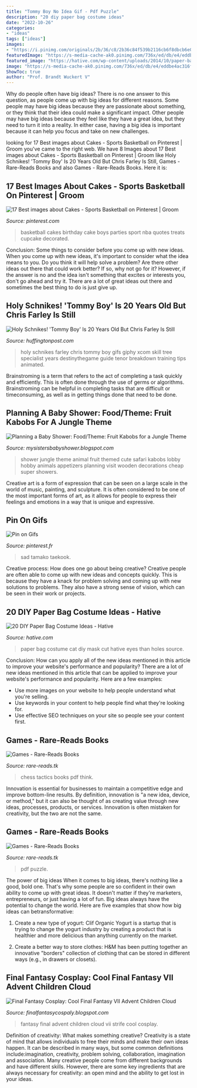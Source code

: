 ```yaml
---
title: "Tommy Boy No Idea Gif - Pdf Puzzle"
description: "20 diy paper bag costume ideas"
date: "2022-10-26"
categories:
- "ideas"
tags: ["ideas"]
images:
- "https://i.pinimg.com/originals/2b/36/c8/2b36c84f539b2116cb6f8dbcb6e04e37.gif"
featuredImage: "https://s-media-cache-ak0.pinimg.com/736x/ed/db/e4/eddbe4ac316f252147b792dafa49b3e8.jpg"
featured_image: "https://hative.com/wp-content/uploads/2014/10/paper-bag-costume-ideas/4-cat-paper-bag-costume.jpg"
image: "https://s-media-cache-ak0.pinimg.com/736x/ed/db/e4/eddbe4ac316f252147b792dafa49b3e8.jpg"
ShowToc: true
author: "Prof. Brandt Wuckert V"
---
```



Why do people often have big ideas?
There is no one answer to this question, as people come up with big ideas for different reasons. Some people may have big ideas because they are passionate about something, or they think that their idea could make a significant impact. Other people may have big ideas because they feel like they have a great idea, but they need to turn it into a reality. In either case, having a big idea is important because it can help you focus and take on new challenges.

	

		
looking for 17 Best images about Cakes - Sports Basketball on Pinterest | Groom you've came to the right web. We have 8 Images about 17 Best images about Cakes - Sports Basketball on Pinterest | Groom like Holy Schnikes! &#039;Tommy Boy&#039; Is 20 Years Old But Chris Farley Is Still, Games - Rare-Reads Books and also Games - Rare-Reads Books. Here it is:
		
    
## 17 Best Images About Cakes - Sports Basketball On Pinterest | Groom

<img loading=lazy src="https://s-media-cache-ak0.pinimg.com/736x/ed/db/e4/eddbe4ac316f252147b792dafa49b3e8.jpg" onerror="this.onerror=null;this.src='https://tse3.mm.bing.net/th?id=OIP.Q3ZUAHtSuT70YbEh4iEm5wHaJ6&amp;pid=15.1';" alt="17 Best images about Cakes - Sports Basketball on Pinterest | Groom">

_Source: pinterest.com_

>basketball cakes birthday cake boys parties sport nba quotes treats cupcake decorated. 

	

Conclusion: Some things to consider before you come up with new ideas.
When you come up with new ideas, it's important to consider what the idea means to you. Do you think it will help solve a problem? Are there other ideas out there that could work better? If so, why not go for it? However, if the answer is no and the idea isn't something that excites or interests you, don't go ahead and try it. There are a lot of great ideas out there and sometimes the best thing to do is just give up.

    
## Holy Schnikes! &#039;Tommy Boy&#039; Is 20 Years Old But Chris Farley Is Still

<img loading=lazy src="https://media.giphy.com/media/hNehVYrXALgn6/giphy.gif" onerror="this.onerror=null;this.src='https://tse2.mm.bing.net/th?id=OIP.RfIfTVTomtlP-fCy2i9Q4gHaEK&amp;pid=15.1';" alt="Holy Schnikes! &#039;Tommy Boy&#039; Is 20 Years Old But Chris Farley Is Still">

_Source: huffingtonpost.com_

>holy schnikes farley chris tommy boy gifs giphy xcom skill tree specialist years destinythegame guide tenor breakdown training tips animated. 

	

Brainstroming is a term that refers to the act of completing a task quickly and efficiently. This is often done through the use of germs or algorithms. Brainstroming can be helpful in completing tasks that are difficult or timeconsuming, as well as in getting things done that need to be done.

    
## Planning A Baby Shower: Food/Theme: Fruit Kabobs For A Jungle Theme

<img loading=lazy src="https://3.bp.blogspot.com/-BZ9Q_ixNLKw/TdPMdEWGRzI/AAAAAAAAHSM/3P9zbV1gM5g/s1600/2008+4965.jpg" onerror="this.onerror=null;this.src='https://tse2.mm.bing.net/th?id=OIP.kbr-wPzuM6aFnPB5WULAbgHaJ4&amp;pid=15.1';" alt="Planning a Baby Shower: Food/Theme: Fruit Kabobs for a Jungle Theme">

_Source: mysistersbabyshower.blogspot.com_

>shower jungle theme animal fruit themed cute safari kabobs lobby hobby animals appetizers planning visit wooden decorations cheap super showers. 

	

Creative art is a form of expression that can be seen on a large scale in the world of music, painting, and sculpture. It is often considered to be one of the most important forms of art, as it allows for people to express their feelings and emotions in a way that is unique and expressive.

    
## Pin On Gifs

<img loading=lazy src="https://i.pinimg.com/originals/2b/36/c8/2b36c84f539b2116cb6f8dbcb6e04e37.gif" onerror="this.onerror=null;this.src='https://tse1.mm.bing.net/th?id=OIP.KzbIT1ObIRbLb428tuBONwHaDw&amp;pid=15.1';" alt="Pin on Gifs">

_Source: pinterest.fr_

>sad tamako taekook. 

	

Creative process: How does one go about being creative?
Creative people are often able to come up with new ideas and concepts quickly. This is because they have a knack for problem solving and coming up with new solutions to problems. They also have a strong sense of vision, which can be seen in their work or projects.

    
## 20 DIY Paper Bag Costume Ideas - Hative

<img loading=lazy src="https://hative.com/wp-content/uploads/2014/10/paper-bag-costume-ideas/4-cat-paper-bag-costume.jpg" onerror="this.onerror=null;this.src='https://tse4.mm.bing.net/th?id=OIP.2lq5hYa3FNNgPxG9MCsETQHaIs&amp;pid=15.1';" alt="20 DIY Paper Bag Costume Ideas - Hative">

_Source: hative.com_

>paper bag costume cat diy mask cut hative eyes than holes source. 

	

Conclusion: How can you apply all of the new ideas mentioned in this article to improve your website's performance and popularity?
There are a lot of new ideas mentioned in this article that can be applied to improve your website's performance and popularity. Here are a few examples: 
- Use more images on your website to help people understand what you're selling. 
- Use keywords in your content to help people find what they're looking for. 
- Use effective SEO techniques on your site so people see your content first.

    
## Games - Rare-Reads Books

<img loading=lazy src="https://images-na.ssl-images-amazon.com/images/I/515CIFEMWcL._SX339_BO1,204,203,200_.jpg" onerror="this.onerror=null;this.src='https://tse3.mm.bing.net/th?id=OIP.nSPoFmd71zBi_6et8hpUlQAAAA&amp;pid=15.1';" alt="Games - Rare-Reads Books">

_Source: rare-reads.tk_

>chess tactics books pdf think. 

	

Innovation is essential for businesses to maintain a competitive edge and improve bottom-line results. By definition, innovation is "a new idea, device, or method," but it can also be thought of as creating value through new ideas, processes, products, or services. Innovation is often mistaken for creativity, but the two are not the same.

    
## Games - Rare-Reads Books

<img loading=lazy src="https://images-na.ssl-images-amazon.com/images/I/41T2iEWXHHL._SL500_SX328_BO1,204,203,200_.jpg" onerror="this.onerror=null;this.src='https://tse1.mm.bing.net/th?id=OIP.8Jl9dObim2z_8VMTN-EmegAAAA&amp;pid=15.1';" alt="Games - Rare-Reads Books">

_Source: rare-reads.tk_

>pdf puzzle. 

	

The power of big ideas
When it comes to big ideas, there's nothing like a good, bold one. That's why some people are so confident in their own ability to come up with great ideas. It doesn't matter if they're marketers, entrepreneurs, or just having a lot of fun. Big ideas always have the potential to change the world. Here are five examples that show how big ideas can betransformative:
1. Create a new type of yogurt: Clif Organic Yogurt is a startup that is trying to change the yogurt industry by creating a product that is healthier and more delicious than anything currently on the market.

2. Create a better way to store clothes: H&M has been putting together an innovative "borders" collection of clothing that can be stored in different ways (e.g., in drawers or closets).

    
## Final Fantasy Cosplay: Cool Final Fantasy VII Advent Children Cloud

<img loading=lazy src="https://3.bp.blogspot.com/-oBQQ5fKlTk4/U2dL0NHudgI/AAAAAAAAOb4/YIWAuOUX4QQ/s1600/final+fantasy+advent+children+cloud.gif" onerror="this.onerror=null;this.src='https://tse3.mm.bing.net/th?id=OIP.i-swnYWUfKWJUczCb3jfdwHaDQ&amp;pid=15.1';" alt="Final Fantasy Cosplay: Cool Final Fantasy VII Advent Children Cloud">

_Source: finalfantasycospaly.blogspot.com_

>fantasy final advent children cloud vii strife cool cosplay. 

	

Definition of creativity: What makes something creative?
Creativity is a state of mind that allows individuals to free their minds and make their own ideas happen. It can be described in many ways, but some common definitions include:imagination, creativity, problem solving, collaboration, imagination and association. 
Many creative people come from different backgrounds and have different skills. However, there are some key ingredients that are always necessary for creativity: an open mind and the ability to get lost in your ideas.

